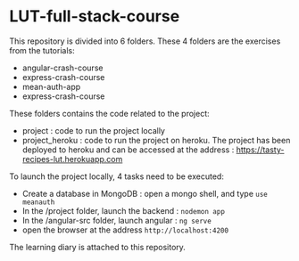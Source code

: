 # LUT-full-stack-course

This repository is divided into 6 folders. These 4 folders are the exercises from the tutorials:
- angular-crash-course
- express-crash-course
- mean-auth-app
- express-crash-course

These folders contains the code related to the project:
- project : code to run the project locally
- project_heroku : code to run the project on heroku. The project has been deployed to heroku and can be accessed at the address : https://tasty-recipes-lut.herokuapp.com

To launch the project locally, 4 tasks need to be executed:
- Create a database in MongoDB : open a mongo shell, and type `use meanauth`
- In the /project folder, launch the backend : `nodemon app`
- In the /angular-src folder, launch angular : `ng serve`
- open the browser at the address `http://localhost:4200`

The learning diary is attached to this repository.
